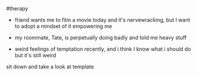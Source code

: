 #therapy 

- friend wants me to film a movie today and it's nervewracking, but I want to adopt a mindset of it empowering me

- my roommate, Tate, is perpetually doing badly and told me heavy stuff

- weird feelings of temptation recently, and i think I know what i should do but it's still weird



sit down and take a look at template


